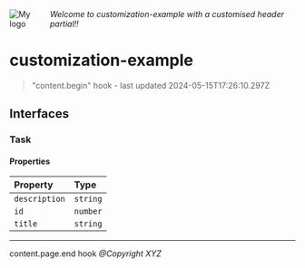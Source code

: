 <div style="display:flex; align-items:center;">
  <img alt="My logo" src="https://placehold.co/100x50" style="margin-right: .5em;" />
  <em>Welcome to customization-example with a customised header partial!!</em>
</div>

# customization-example

> "content.begin" hook - last updated 2024-05-15T17:26:10.297Z

## Interfaces

### Task

#### Properties

| Property | Type |
| :------ | :------ |
| `description` | `string` |
| `id` | `number` |
| `title` | `string` |

***
content.page.end hook *@Copyright XYZ*
